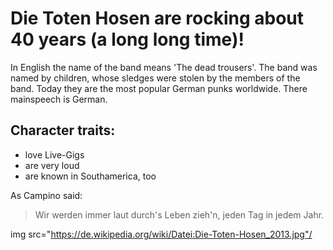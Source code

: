 # Die Toten Hosen are rocking about 40 years (a long long time)!
In English the name of the band means 'The dead trousers'. The band was named by children, whose sledges were stolen by the members of the band. Today they are the most popular German punks worldwide. There mainspeech is German.
## Character traits:
* love Live-Gigs
* are very loud
* are known in Southamerica, too

As Campino said:

>Wir werden immer laut durch's
>Leben zieh'n, jeden Tag in
>jedem Jahr.

img src="https://de.wikipedia.org/wiki/Datei:Die-Toten-Hosen_2013.jpg"/
